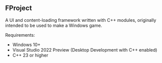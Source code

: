 ## FProject

A UI and content-loading framework written with C++ modules, originally intended to be used to make a Windows game.

Requirements:
- Windows 10+
- Visual Studio 2022 Preview (Desktop Development with C++ enabled)
- C++ 23 or higher

